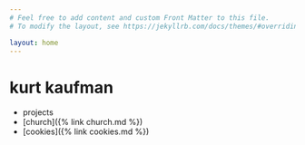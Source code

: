 ```yaml
---
# Feel free to add content and custom Front Matter to this file.
# To modify the layout, see https://jekyllrb.com/docs/themes/#overriding-theme-defaults

layout: home
---
```


# kurt kaufman
- projects
- [church]({% link church.md %})
- [cookies]({% link cookies.md %})